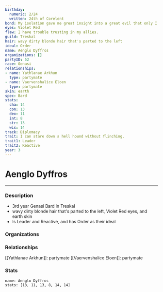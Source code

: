 ```yaml
---
birthday:
  numeric: 2/24
  written: 24th of Corelent
bond: My isolation gave me great insight into a great evil that only I can destroy.
eyes: Violet Red
flaw: I have trouble trusting in my allies.
guild: Treskal
hair: wavy dirty blonde hair that's parted to the left
ideal: Order
name: Aenglo Dyffros
organizations: []
partyID: 52
race: Genasi
relationships:
- name: Yathlanae Arkhun
  type: partymate
- name: Vaervenshalice Eloen
  type: partymate
skin: earth
spec: Bard
stats:
  cha: 14
  con: 13
  dex: 11
  int: 8
  str: 13
  wis: 14
track: Diplomacy
trait: I can stare down a hell hound without flinching.
trait1: Leader
trait2: Reactive
year: 3
---
```

# Aenglo Dyffros
---
### Description
- 3rd year Genasi Bard in Treskal
- wavy dirty blonde hair that's parted to the left, Violet Red eyes, and earth skin
- Is Leader and Reactive, and has Order as their ideal

### Organizations
### Relationships
[[Yathlanae Arkhun]]: partymate
[[Vaervenshalice Eloen]]: partymate
### Stats
```statblock
name: Aenglo Dyffros
stats: [13, 11, 13, 8, 14, 14]
```